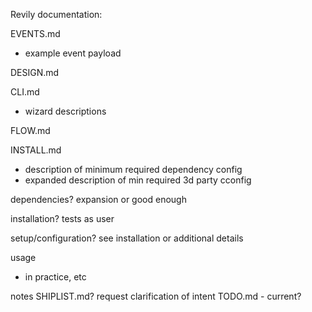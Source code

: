Revily documentation:

EVENTS.md
  - example event payload

DESIGN.md

CLI.md
  - wizard descriptions

FLOW.md

INSTALL.md
  - description of minimum required dependency config
  - expanded description of min required 3d party cconfig

dependencies? expansion or good enough

installation?  tests as user

setup/configuration? see installation or additional details

usage
  - in practice, etc

notes
  SHIPLIST.md? request clarification of intent
  TODO.md - current? 
